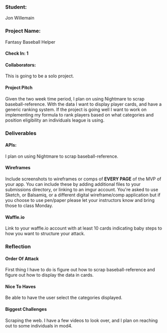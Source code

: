 ### Student:

Jon Willemain

### Project Name:  

Fantasy Baseball Helper

#### Check In: 1  

#### Collaborators:  
This is going to be a solo project.

#### Project Pitch  
Given the two week time period, I plan on using Nightmare to scrap baseball-reference. With the data I want to display player cards, and have a generic ranking system. If the project is going well I want to work on implementing my formula to rank players based on what categories and position eligibility an individuals league is using.

### Deliverables  

#### APIs:  
I plan on using Nightmare to scrap baseball-reference.

#### Wireframes  
Include screenshots to wireframes or comps of **EVERY PAGE** of the MVP of your app. You can include these by adding additional files to your submissions directory, or linking to an imgur account. You're asked to use Sketch, or Balsamiq, or a different digital wireframe/comp application but if you choose to use pen/paper please let your instructors know and bring those to class Monday.  

#### Waffle.io

Link to your waffle.io account with at least 10 cards indicating baby steps to how you want to structure your attack.  

### Reflection  

#### Order Of Attack  
First thing I have to do is figure out how to scrap baseball-reference and figure out how to display the data in cards.

#### Nice To Haves   

Be able to have the user select the categories displayed.

#### Biggest Challenges  
Scraping the web. I have a few videos to look over, and I plan on reaching out to some individuals in mod4.
